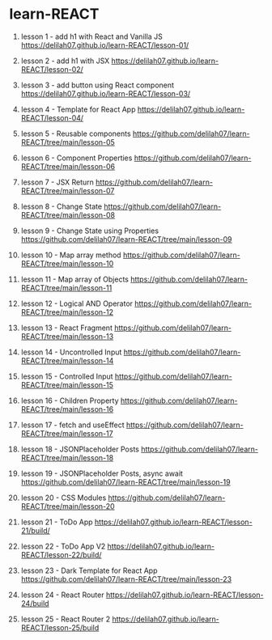 # learn-REACT

1. lesson 1 - add h1 with React and Vanilla JS
   https://delilah07.github.io/learn-REACT/lesson-01/

2. lesson 2 - add h1 with JSX
   https://delilah07.github.io/learn-REACT/lesson-02/

3. lesson 3 - add button using React component
   https://delilah07.github.io/learn-REACT/lesson-03/

4. lesson 4 - Template for React App
   https://delilah07.github.io/learn-REACT/lesson-04/

5. lesson 5 - Reusable components
   https://github.com/delilah07/learn-REACT/tree/main/lesson-05

6. lesson 6 - Component Properties
   https://github.com/delilah07/learn-REACT/tree/main/lesson-06

7. lesson 7 - JSX Return
   https://github.com/delilah07/learn-REACT/tree/main/lesson-07

8. lesson 8 - Change State
   https://github.com/delilah07/learn-REACT/tree/main/lesson-08

9. lesson 9 - Change State using Properties
   https://github.com/delilah07/learn-REACT/tree/main/lesson-09

10. lesson 10 - Map array method
    https://github.com/delilah07/learn-REACT/tree/main/lesson-10

11. lesson 11 - Map array of Objects
    https://github.com/delilah07/learn-REACT/tree/main/lesson-11

12. lesson 12 - Logical AND Operator
    https://github.com/delilah07/learn-REACT/tree/main/lesson-12

13. lesson 13 - React Fragment
    https://github.com/delilah07/learn-REACT/tree/main/lesson-13

14. lesson 14 - Uncontrolled Input
    https://github.com/delilah07/learn-REACT/tree/main/lesson-14

15. lesson 15 - Controlled Input
    https://github.com/delilah07/learn-REACT/tree/main/lesson-15

16. lesson 16 - Children Property
    https://github.com/delilah07/learn-REACT/tree/main/lesson-16

17. lesson 17 - fetch and useEffect
    https://github.com/delilah07/learn-REACT/tree/main/lesson-17

18. lesson 18 - JSONPlaceholder Posts
    https://github.com/delilah07/learn-REACT/tree/main/lesson-18

19. lesson 19 - JSONPlaceholder Posts, async await
    https://github.com/delilah07/learn-REACT/tree/main/lesson-19

20. lesson 20 - CSS Modules
    https://github.com/delilah07/learn-REACT/tree/main/lesson-20

21. lesson 21 - ToDo App
    https://delilah07.github.io/learn-REACT/lesson-21/build/

22. lesson 22 - ToDo App V2
    https://delilah07.github.io/learn-REACT/lesson-22/build/

23. lesson 23 - Dark Template for React App
    https://github.com/delilah07/learn-REACT/tree/main/lesson-23

24. lesson 24 - React Router
    https://delilah07.github.io/learn-REACT/lesson-24/build

25. lesson 25 - React Router 2
    https://delilah07.github.io/learn-REACT/lesson-25/build
